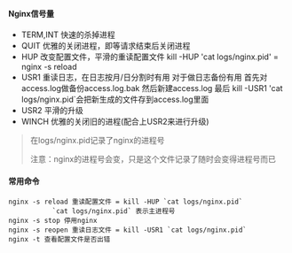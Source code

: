 #### Nginx信号量

- TERM,INT    快速的杀掉进程
- QUIT 优雅的关闭进程，即等请求结束后关闭进程
- HUP  改变配置文件，平滑的重读配置文件
   kill -HUP 'cat logs/nginx.pid' = nginx -s reload
- USR1  重读日志，在日志按月/日分割时有用
   对于做日志备份有用  首先对access.log做备份access.log.bak           然后新建access.log 最后 kill -USR1 'cat  logs/nginx.pid`会把新生成的文件存到access.log里面
- USR2 平滑的升级
- WINCH 优雅的关闭旧的进程(配合上USR2来进行升级)

> 在logs/nginx.pid记录了nginx的进程号   
>
> 注意：nginx的进程号会变，只是这个文件记录了随时会变得进程号而已

#### 常用命令

```shell
nginx -s reload 重读配置文件 = kill -HUP `cat logs/nginx.pid`
           `cat logs/nginx.pid` 表示主进程号
nginx -s stop 停用nginx
nginx -s reopen 重读日志文件 = kill -USR1 `cat logs/nginx.pid`
nginx -t 查看配置文件是否出错
```
